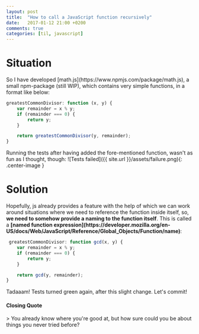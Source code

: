 ```yaml
---
layout: post
title:  "How to call a JavaScript function recursively"
date:   2017-01-12 21:00 +0200
comments: true
categories: [til, javascript]
---
```

<h1>Situation</h1>
So I have developed [math.js](https://www.npmjs.com/package/math.js), a small npm-package (still WIP), which contains very simple functions, in a format like below:

```javascript
greatestCommonDivisor: function (x, y) {
    var remainder = x % y;
    if (remainder === 0) {
        return y;
    }

    return greatestCommonDivisor(y, remainder);
}
```

Running the tests after having added the fore-mentioned function, wasn't as fun as I thought, though:
![Tests failed]({{ site.url }}/assets/failure.png){: .center-image }

<h1>Solution</h1>
Hopefully, js already provides a feature with the help of which we can work around situations where we need to reference the function inside itself, so, <b>we need to somehow provide a naming to the function itself</b>. This is called a <b>[named function expression](https://developer.mozilla.org/en-US/docs/Web/JavaScript/Reference/Global_Objects/Function/name)</b>:

```javascript
 greatestCommonDivisor: function gcd(x, y) {
    var remainder = x % y;
    if (remainder === 0) {
        return y;
    }

    return gcd(y, remainder);
}
```   

Tadaaam! Tests turned green again, after this slight change.
Let's commit!

<h4>Closing Quote</h4>
> You already know where you're good at, but how sure could you be about things you never tried before?
